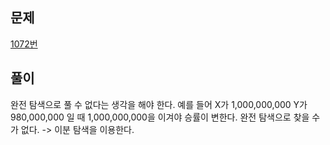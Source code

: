 ## 문제
[1072번](https://www.acmicpc.net/problem/1072)

## 풀이
완전 탐색으로 풀 수 없다는 생각을 해야 한다. 예를 들어 X가 1,000,000,000 Y가 980,000,000 일 때 1,000,000,000을 이겨야 승률이 변한다. 완전 탐색으로 찾을 수가 없다. -> 이분 탐색을 이용한다.


